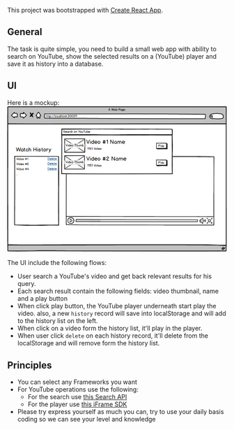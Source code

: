 This project was bootstrapped with [Create React App](https://github.com/facebook/create-react-app).

## General

The task is quite simple, you need to build a small web app with ability to search on YouTube, show the selected results on a (YouTube) player and save it as history into a database. 
    
## UI

Here is a mockup:
![alt tag](mock.png)

The UI include the following flows:  
* User search a YouTube's video and get back relevant results for his query.
* Each search result contain the following fields: video thumbnail, name and a play button
* When click play button, the YouTube player underneath start play the video. also, a new `history` record will save into localStorage and will add to the history list on the left.
* When click on a video form the history list, it'll play in the player. 
* When user click `delete` on each history record, it'll delete from the localStorage and will remove form the history list.

## Principles
* You can select any Frameworks you want
* For YouTube operations use the following:  
    * For the search use [this Search API](https://developers.google.com/youtube/v3/docs/search) 
    * For the player use [this iFrame SDK](https://developers.google.com/youtube/iframe_api_reference)
* Please try express yourself as much you can, try to use your daily basis coding so we can see your level and knowledge